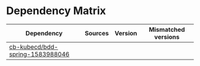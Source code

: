 # Dependency Matrix

Dependency | Sources | Version | Mismatched versions
---------- | ------- | ------- | -------------------
[cb-kubecd/bdd-spring-1583988046](https://github.com/cb-kubecd/bdd-spring-1583988046.git) |  | []() | 
